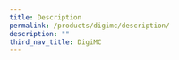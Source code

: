 ```yaml
---
title: Description
permalink: /products/digimc/description/
description: ""
third_nav_title: DigiMC
---
```






